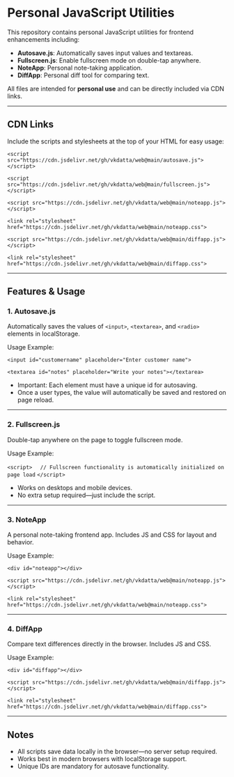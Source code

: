 # Personal JavaScript Utilities

This repository contains personal JavaScript utilities for frontend enhancements including:

- **Autosave.js**: Automatically saves input values and textareas.
- **Fullscreen.js**: Enable fullscreen mode on double-tap anywhere.
- **NoteApp**: Personal note-taking application.
- **DiffApp**: Personal diff tool for comparing text.

All files are intended for **personal use** and can be directly included via CDN links.

---

## CDN Links

Include the scripts and stylesheets at the top of your HTML for easy usage:

`<script src="https://cdn.jsdelivr.net/gh/vkdatta/web@main/autosave.js"></script>`

`<script src="https://cdn.jsdelivr.net/gh/vkdatta/web@main/fullscreen.js"></script>`

`<script src="https://cdn.jsdelivr.net/gh/vkdatta/web@main/noteapp.js"></script>`

`<link rel="stylesheet" href="https://cdn.jsdelivr.net/gh/vkdatta/web@main/noteapp.css">`

`<script src="https://cdn.jsdelivr.net/gh/vkdatta/web@main/diffapp.js"></script>`

`<link rel="stylesheet" href="https://cdn.jsdelivr.net/gh/vkdatta/web@main/diffapp.css">`

---

## Features & Usage

### 1. Autosave.js

Automatically saves the values of `<input>`, `<textarea>`, and `<radio>` elements in localStorage.

Usage Example:

`<input id="customername" placeholder="Enter customer name">`

`<textarea id="notes" placeholder="Write your notes"></textarea>`

- Important: Each element must have a unique id for autosaving.
- Once a user types, the value will automatically be saved and restored on page reload.

---

### 2. Fullscreen.js

Double-tap anywhere on the page to toggle fullscreen mode.

Usage Example:

`<script>`
`  // Fullscreen functionality is automatically initialized on page load`
`</script>`

- Works on desktops and mobile devices.
- No extra setup required—just include the script.

---

### 3. NoteApp

A personal note-taking frontend app. Includes JS and CSS for layout and behavior.

Usage Example:

`<div id="noteapp"></div>`

`<script src="https://cdn.jsdelivr.net/gh/vkdatta/web@main/noteapp.js"></script>`

`<link rel="stylesheet" href="https://cdn.jsdelivr.net/gh/vkdatta/web@main/noteapp.css">`

---

### 4. DiffApp

Compare text differences directly in the browser. Includes JS and CSS.

Usage Example:

`<div id="diffapp"></div>`

`<script src="https://cdn.jsdelivr.net/gh/vkdatta/web@main/diffapp.js"></script>`

`<link rel="stylesheet" href="https://cdn.jsdelivr.net/gh/vkdatta/web@main/diffapp.css">`

---

## Notes

- All scripts save data locally in the browser—no server setup required.
- Works best in modern browsers with localStorage support.
- Unique IDs are mandatory for autosave functionality.
